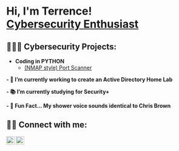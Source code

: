 <h1>Hi, I'm Terrence! <br/><a href="https://github.com/terrencewoodard">Cybersecurity Enthusiast </a> <a href="https://www.linkedin.com/in/terrencewoodard/"></a></h1>

<h2>👨🏾‍💻 Cybersecurity Projects:</h2>

- <b>Coding in PYTHON</b>
  - [(NMAP style) Port Scanner](https://github.com/TerrenceWoodard/PythonPortScanner.git)
  
<b>- 🔭 I’m currently working to create an Active Directory Home Lab <b>
  
<b>- 📚 I’m currently studying for Security+ <b>
  
<b>- 🤪 Fun Fact... My shower voice sounds identical to Chris Brown <b>


<h2> 🤳🏾 Connect with me:</h2>

[<img align="left" alt="TerrenceWoodard | Twitter" width="22px" src="https://cdn.jsdelivr.net/npm/simple-icons@v3/icons/twitter.svg" />][twitter]
[<img align="left" alt="TerrenceWoodard | LinkedIn" width="22px" src="https://cdn.jsdelivr.net/npm/simple-icons@v3/icons/linkedin.svg" />][linkedin]

[twitter]: https://twitter.com/cyberterrence
[linkedin]: https://linkedin.com/in/terrencewoodard



<!--
**TerrenceWoodard** is a ✨ _special_ ✨ repository because its `README.md` (this file) appears on your GitHub profile.

Here are some ideas to get you started:

- 🔭 I’m currently working on ... 
- 🌱 I’m currently learning ...
- 👯 I’m looking to collaborate on ...
- 🤔 I’m looking for help with ...
- 💬 Ask me about ...
- 📫 How to reach me: ...
- 😄 Pronouns: ...
- ⚡ Fun fact: ...
-->
